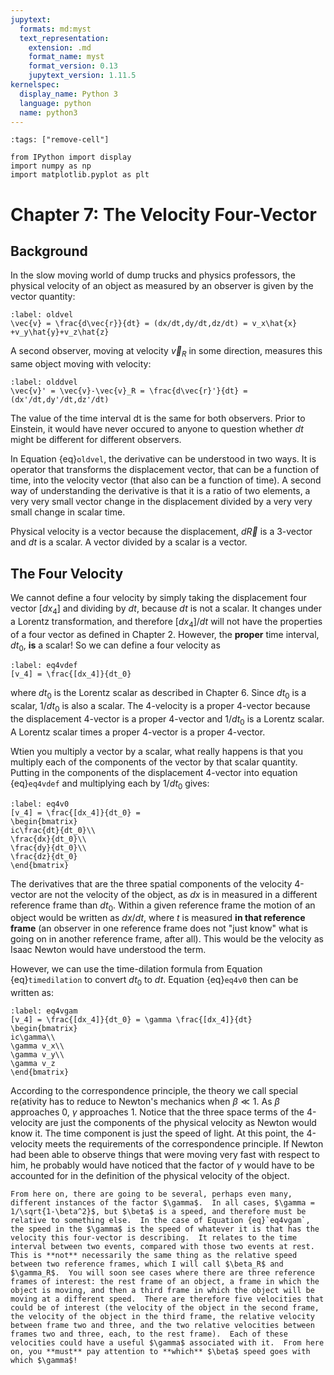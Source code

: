```yaml
---
jupytext:
  formats: md:myst
  text_representation:
    extension: .md
    format_name: myst
    format_version: 0.13
    jupytext_version: 1.11.5
kernelspec:
  display_name: Python 3
  language: python
  name: python3
---
```


```{code-cell}
:tags: ["remove-cell"]

from IPython import display
import numpy as np
import matplotlib.pyplot as plt

```

# Chapter 7: The Velocity Four-Vector


## Background

In the slow moving world of dump trucks and physics professors, the
physical velocity of an object as measured by an observer is given by
the vector quantity:
```{math}
:label: oldvel
\vec{v} = \frac{d\vec{r}}{dt} = (dx/dt,dy/dt,dz/dt) = v_x\hat{x}
+v_y\hat{y}+v_z\hat{z}
```
A second observer, moving at velocity $\vec{v}_R$ in some direction,
measures this same object moving with velocity:
```{math}
:label: olddvel
\vec{v}' = \vec{v}-\vec{v}_R = \frac{d\vec{r}'}{dt} = (dx'/dt,dy'/dt,dz'/dt) 
```

The value of the time interval dt is the same for both observers.  Prior
to Einstein, it would have never occured to anyone to question whether
$dt$ might be different for different observers.

In Equation {eq}`oldvel`, the derivative can be understood in two
ways. It is operator that transforms the displacement vector, that can
be a function of time, into the velocity vector (that also can be a
function of time). A second way of understanding the derivative is
that it is a ratio of two elements, a very very small vector change in
the displacement divided by a very very small change in scalar time.

Physical velocity is a vector because the displacement, $d\vec{R}$ is a
3-vector and $dt$ is a scalar. A vector divided by a scalar is a vector.

## The Four Velocity

We cannot define a four velocity by simply taking the displacement
four vector $[dx_4]$ and dividing by $dt$, because $dt$ is not a
scalar.  It changes under a Lorentz transformation, and therefore
$[dx_4]/dt$ will not have the properties of a four vector as defined
in Chapter 2.  However, the **proper** time interval, $dt_0$, **is** a
scalar!  So we can define a four velocity as
```{math}
:label: eq4vdef
[v_4] = \frac{[dx_4]}{dt_0}
```
where $dt_0$ is the Lorentz scalar as described in Chapter 6. Since
$dt_0$ is a scalar, $1/dt_0$ is also a scalar.  The
4-velocity is a proper 4-vector because the displacement 4-vector is a
proper 4-vector and $1/dt_0$ is a Lorentz scalar. A Lorentz scalar times a
proper 4-vector is a proper 4-vector.

Wtien you multiply a vector by a scalar, what really happens is that
you multiply each of the components of the vector by that scalar
quantity. Putting in the components of the displacement 4-vector into
equation {eq}`eq4vdef` and multiplying each by $1/dt_0$ gives:
```{math}
:label: eq4v0
[v_4] = \frac{[dx_4]}{dt_0} =
\begin{bmatrix}
ic\frac{dt}{dt_0}\\
\frac{dx}{dt_0}\\
\frac{dy}{dt_0}\\
\frac{dz}{dt_0}
\end{bmatrix}
```

The derivatives that are the three spatial components of the velocity
4-vector are not the velocity of the object, as $dx$ is in measured in
a different reference frame than $dt_0$.  Within a given reference
frame the motion of an object would be written as $dx/dt$, where $t$
is measured **in that reference frame** (an observer in one reference
frame does not "just know" what is going on in another reference
frame, after all).  This would be the velocity as Isaac Newton would
have understood the term.

However, we can use the time-dilation formula from Equation {eq}`timedilation`
to convert $dt_0$ to $dt$.  Equation {eq}`eq4v0` then can be
written as:
```{math}
:label: eq4vgam
[v_4] = \frac{[dx_4]}{dt_0} = \gamma \frac{[dx_4]}{dt}
\begin{bmatrix}
ic\gamma\\
\gamma v_x\\
\gamma v_y\\
\gamma v_z
\end{bmatrix}
```

According to the correspondence principle, the theory we call special
re(ativity has to reduce to Newton's mechanics when $\beta\ll 1$. As
$\beta$ approaches 0, $\gamma$ approaches 1. Notice that the three
space terms of the 4-velocity are just the components of the physical
velocity as Newton would know it. The time component is just the speed
of light. At this point, the 4-velocity meets the requirements of the
correspondence principle. If Newton had been able to observe things
that were moving very fast with respect to him, he probably would have
noticed that the factor of $\gamma$ would have to be accounted for in
the definition of the physical velocity of the object.


```{note}
From here on, there are going to be several, perhaps even many,
different instances of the factor $\gamma$.  In all cases, $\gamma =
1/\sqrt{1-\beta^2}$, but $\beta$ is a speed, and therefore must be
relative to something else.  In the case of Equation {eq}`eq4vgam`,
the speed in the $\gamma$ is the speed of whatever it is that has the
velocity this four-vector is describing.  It relates to the time
interval between two events, compared with those two events at rest.
This is **not** necessarily the same thing as the relative speed
between two reference frames, which I will call $\beta_R$ and
$\gamma_R$.  You will soon see cases where there are three reference
frames of interest: the rest frame of an object, a frame in which the
object is moving, and then a third frame in which the object will be
moving at a different speed.  There are therefore five velocities that
could be of interest (the velocity of the object in the second frame,
the velocity of the object in the third frame, the relative velocity
between frame two and three, and the two relative velocities between
frames two and three, each, to the rest frame).  Each of these
velocities could have a useful $\gamma$ associated with it.  From here
on, you **must** pay attention to **which** $\beta$ speed goes with
which $\gamma$!
```